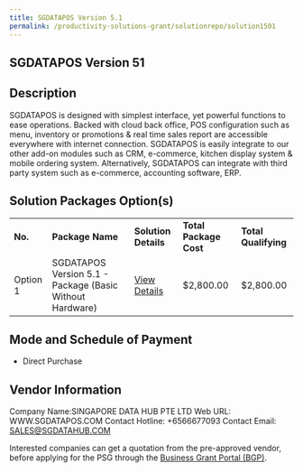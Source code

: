 ```yaml
---
title: SGDATAPOS Version 5.1
permalink: /productivity-solutions-grant/solutionrepo/solution1501
---
```


## SGDATAPOS Version 51

## Description

SGDATAPOS is designed with simplest interface, yet powerful functions to ease operations.
Backed with cloud back office, POS configuration such as menu, inventory or promotions & real time sales report are accessible everywhere with internet connection.
SGDATAPOS is easily integrate to our other add-on modules such as CRM, e-commerce, kitchen display system & mobile ordering system.
Alternatively, SGDATAPOS can integrate with third party system such as e-commerce, accounting software, ERP.

## Solution Packages Option(s)

<table>
<tr>
<td><b>No.</b></td>
<td><b>Package Name</b></td>
<td><b>Solution Details</b></td>
<td><b>Total Package Cost</b></td>
<td><b>Total Qualifying</b></td>
</tr>
<tr>
<td>Option 1</td>
<td>SGDATAPOS Version 5.1 - Package (Basic Without Hardware)</td>
<td><a href='https://www.gobusiness.gov.sg/images/psg/Desensitised_Singapore_Data_Hub_Annex_3_CR_wef_2_Sept_2021_Part_2.pdf'>View Details</a></td>
<td>$2,800.00</td>
<td>$2,800.00</td>
</tr>
</table>

## Mode and Schedule of Payment

 - Direct Purchase

## Vendor Information

 Company Name:SINGAPORE DATA HUB PTE LTD 
Web URL: WWW.SGDATAPOS.COM 
Contact Hotline: +6566677093 
Contact Email: SALES@SGDATAHUB.COM 


Interested companies can get a quotation from the pre-approved vendor, before applying for the PSG through the <a href='https://www.businessgrants.gov.sg/'>Business Grant Portal (BGP)</a>.
<script src="/jquery/resize-tables.js"></script>
